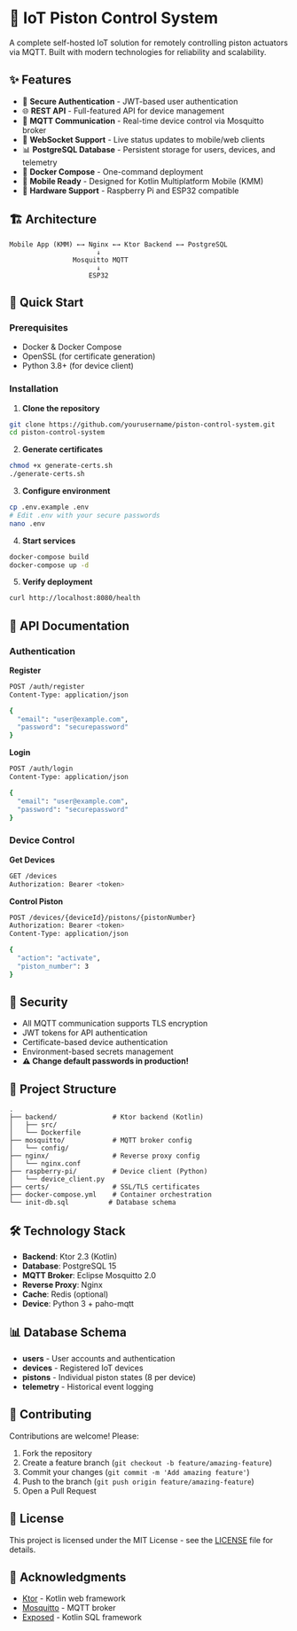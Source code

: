 # 🔧 IoT Piston Control System

A complete self-hosted IoT solution for remotely controlling piston actuators via MQTT. Built with modern technologies for reliability and scalability.

## ✨ Features

- 🔐 **Secure Authentication** - JWT-based user authentication
- 🌐 **REST API** - Full-featured API for device management
- 📡 **MQTT Communication** - Real-time device control via Mosquitto broker
- 🔌 **WebSocket Support** - Live status updates to mobile/web clients
- 📊 **PostgreSQL Database** - Persistent storage for users, devices, and telemetry
- 🐳 **Docker Compose** - One-command deployment
- 📱 **Mobile Ready** - Designed for Kotlin Multiplatform Mobile (KMM)
- 🍓 **Hardware Support** - Raspberry Pi and ESP32 compatible

## 🏗️ Architecture
```
Mobile App (KMM) ←→ Nginx ←→ Ktor Backend ←→ PostgreSQL 
					  ↓ 
				Mosquitto MQTT 
					  ↓
					ESP32
```

## 🚀 Quick Start
### Prerequisites
- Docker & Docker Compose
- OpenSSL (for certificate generation)
- Python 3.8+ (for device client)
### Installation
1. **Clone the repository**
```bash
git clone https://github.com/yourusername/piston-control-system.git
cd piston-control-system
````

2. **Generate certificates**
```bash
chmod +x generate-certs.sh
./generate-certs.sh
```

3. **Configure environment**
```bash
cp .env.example .env
# Edit .env with your secure passwords
nano .env
```

4. **Start services**
```bash
docker-compose build
docker-compose up -d
```

5. **Verify deployment**
```bash
curl http://localhost:8080/health
```

## 📖 API Documentation

### Authentication
**Register**
```bash
POST /auth/register
Content-Type: application/json

{
  "email": "user@example.com",
  "password": "securepassword"
}
```

**Login**
```bash
POST /auth/login
Content-Type: application/json

{
  "email": "user@example.com",
  "password": "securepassword"
}
```

### Device Control
**Get Devices**
```bash
GET /devices
Authorization: Bearer <token>
```

**Control Piston**
```bash
POST /devices/{deviceId}/pistons/{pistonNumber}
Authorization: Bearer <token>
Content-Type: application/json

{
  "action": "activate",
  "piston_number": 3
}
```

## 🔐 Security

- All MQTT communication supports TLS encryption
- JWT tokens for API authentication
- Certificate-based device authentication
- Environment-based secrets management
- **⚠️ Change default passwords in production!**

## 📁 Project Structure

```
.
├── backend/              # Ktor backend (Kotlin)
│   ├── src/
│   └── Dockerfile
├── mosquitto/            # MQTT broker config
│   └── config/
├── nginx/                # Reverse proxy config
│   └── nginx.conf
├── raspberry-pi/         # Device client (Python)
│   └── device_client.py
├── certs/                # SSL/TLS certificates
├── docker-compose.yml    # Container orchestration
└── init-db.sql          # Database schema
```

## 🛠️ Technology Stack

- **Backend**: Ktor 2.3 (Kotlin)
- **Database**: PostgreSQL 15
- **MQTT Broker**: Eclipse Mosquitto 2.0
- **Reverse Proxy**: Nginx
- **Cache**: Redis (optional)
- **Device**: Python 3 + paho-mqtt

## 📊 Database Schema

- **users** - User accounts and authentication
- **devices** - Registered IoT devices
- **pistons** - Individual piston states (8 per device)
- **telemetry** - Historical event logging

## 🤝 Contributing

Contributions are welcome! Please:

1. Fork the repository
2. Create a feature branch (`git checkout -b feature/amazing-feature`)
3. Commit your changes (`git commit -m 'Add amazing feature'`)
4. Push to the branch (`git push origin feature/amazing-feature`)
5. Open a Pull Request

## 📝 License

This project is licensed under the MIT License - see the [LICENSE](LICENSE) file for details.

## 🙏 Acknowledgments

- [Ktor](https://ktor.io/) - Kotlin web framework
- [Mosquitto](https://mosquitto.org/) - MQTT broker
- [Exposed](https://github.com/JetBrains/Exposed) - Kotlin SQL framework